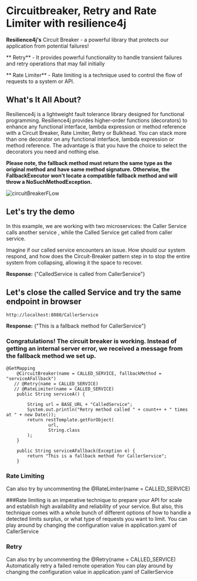 # Circuitbreaker, Retry and Rate Limiter with resilience4j
**Resilience4j's** Circuit Breaker - a powerful library that protects our application from potential failures!

** Retry**  - It provides powerful functionality to handle transient failures and retry operations that may fail initially

** Rate Limiter** - Rate limiting is a technique used to control the flow of requests to a system or API.
## What's It All About?

Resilience4j is a lightweight fault tolerance library designed for functional programming. Resilience4j provides higher-order functions (decorators) to enhance any functional interface, lambda expression or method reference with a Circuit Breaker, Rate Limiter, Retry or Bulkhead. You can stack more than one decorator on any functional interface, lambda expression or method reference. The advantage is that you have the choice to select the decorators you need and nothing else.

**Please note, the fallback method must return the same type as the original method and have same method signature. Otherwise, the FallbackExecutor won't locate a compatible fallback method and will throw a NoSuchMethodException.**

![circuitBreakerFLow](https://github.com/user-attachments/assets/e7140a7f-0683-4152-9201-d30f62db3a3d)

## Let's try the demo
In this example, we are working with two microservices: the Caller Service calls another service , while the Called Service get called from caller service. 

Imagine if our called service encounters an issue. How should our system respond, and how does the Circuit-Breaker pattern step in to stop the entire system from collapsing, allowing it the space to recover.


**Response:**
{"CalledService is called from CallerService"}


## Let's close the called Service and try the same endpoint in browser

```
http://localhost:8080/CallerService

```
**Response:**
{"This is a fallback method for CallerService"}

### Congratulations! The circuit breaker is working. Instead of getting an internal server error, we received a message from the fallback method we set up.

```
@GetMapping
    @CircuitBreaker(name = CALLED_SERVICE, fallbackMethod = "serviceAFallback")
   // @Retry(name = CALLED_SERVICE)
   // @RateLimiter(name = CALLED_SERVICE)
    public String serviceA() {

        String url = BASE_URL + "CalledService";
        System.out.println("Retry method called " + count++ + " times at " + new Date());
        return restTemplate.getForObject(
                url,
                String.class
        );
    }

    public String serviceAFallback(Exception e) {
        return "This is a fallback method for CallerService";
    }
```
### Rate Limiting

Can also try by uncommenting the @RateLimiter(name = CALLED_SERVICE)

###Rate limiting is an imperative technique to prepare your API for scale and establish high availability and reliability of your service. But also, this technique comes with a whole bunch of different options of how to handle a detected limits surplus, or what type of requests you want to limit.
You can play around by changing the configuration value in application.yaml of CallerService

### Retry
Can also try by uncommenting the @Retry(name = CALLED_SERVICE)
Automatically retry a failed remote operation
You can play around by changing the configuration value in application.yaml of CallerService



